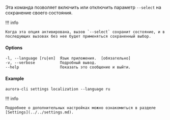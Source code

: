 Эта команда позволяет включить или отключить параметр `--select` на сохранение своего состояния.

!!! info

    Когда эта опция активирована, вызов `--select` сохранит состояние, и в последующих вызовах без нее будет применяться сохраненный выбор.

#### Options

```shell
-l, --language [ru|en]  Язык приложения.  [обязательно]
-v, --verbose           Подробный вывод.
--help                  Показать это сообщение и выйти.
```

#### Example

```shell
aurora-cli settings localization --language ru
```

!!! info

    Подробнее о дополнительных настройках можно ознакомиться в разделе [Settings](../../settings.md).
